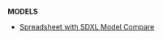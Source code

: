 **MODELS**

- [Spreadsheet with SDXL Model Compare](https://docs.google.com/spreadsheets/d/1IYJw4Iv9M_vX507MPbdX4thhVYxOr6-IThbaRjdpVgM/edit#gid=0)
